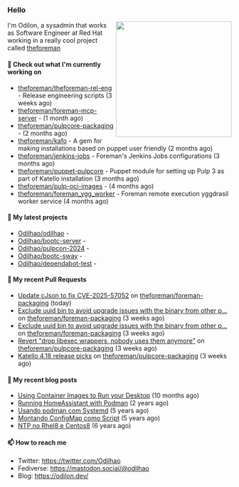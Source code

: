 ### Hello

<img align="right" src="https://avatars.githubusercontent.com/odilhao" width="260">

I'm Odilon, a sysadmin that works as Software Engineer at Red Hat working in a really cool project called [theforeman](https://theforeman.org/)

#### 👷 Check out what I'm currently working on

- [theforeman/theforeman-rel-eng](https://github.com/theforeman/theforeman-rel-eng) - Release engineering scripts (3 weeks ago)
- [theforeman/foreman-mcp-server](https://github.com/theforeman/foreman-mcp-server) -  (1 month ago)
- [theforeman/pulpcore-packaging](https://github.com/theforeman/pulpcore-packaging) -  (2 months ago)
- [theforeman/kafo](https://github.com/theforeman/kafo) - A gem for making installations based on puppet user friendly (2 months ago)
- [theforeman/jenkins-jobs](https://github.com/theforeman/jenkins-jobs) - Foreman&#39;s Jenkins Jobs configurations (3 months ago)
- [theforeman/puppet-pulpcore](https://github.com/theforeman/puppet-pulpcore) - Puppet module for setting up Pulp 3 as part of Katello installation (3 months ago)
- [theforeman/pulp-oci-images](https://github.com/theforeman/pulp-oci-images) -  (4 months ago)
- [theforeman/foreman_ygg_worker](https://github.com/theforeman/foreman_ygg_worker) - Foreman remote execution yggdrasil worker service (4 months ago)

#### 🌱 My latest projects

- [Odilhao/odilhao](https://github.com/Odilhao/odilhao) - 
- [Odilhao/bootc-server](https://github.com/Odilhao/bootc-server) - 
- [Odilhao/pulpcon-2024](https://github.com/Odilhao/pulpcon-2024) - 
- [Odilhao/bootc-sway](https://github.com/Odilhao/bootc-sway) - 
- [Odilhao/dependabot-test](https://github.com/Odilhao/dependabot-test) - 

#### 🔨 My recent Pull Requests

- [Update cJson to fix CVE-2025-57052](https://github.com/theforeman/foreman-packaging/pull/12452) on [theforeman/foreman-packaging](https://github.com/theforeman/foreman-packaging) (today)
- [Exclude uuid bin to avoid upgrade issues with the binary from other p…](https://github.com/theforeman/foreman-packaging/pull/12385) on [theforeman/foreman-packaging](https://github.com/theforeman/foreman-packaging) (3 weeks ago)
- [Exclude uuid bin to avoid upgrade issues with the binary from other p…](https://github.com/theforeman/foreman-packaging/pull/12384) on [theforeman/foreman-packaging](https://github.com/theforeman/foreman-packaging) (3 weeks ago)
- [Revert &#34;drop libexec wrappers, nobody uses them anymore&#34;](https://github.com/theforeman/pulpcore-packaging/pull/2104) on [theforeman/pulpcore-packaging](https://github.com/theforeman/pulpcore-packaging) (3 weeks ago)
- [Katello 4.18 release picks](https://github.com/theforeman/pulpcore-packaging/pull/2103) on [theforeman/pulpcore-packaging](https://github.com/theforeman/pulpcore-packaging) (3 weeks ago)

#### 📜 My recent blog posts

- [Using Container Images to Run your Desktop](https://odilon.dev/2024/10/29/building-a-desktop-with-bootc/) (10 months ago)
- [Running HomeAssistant with Podman](https://odilon.dev/2022/12/20/homeassistant-with-podman/) (2 years ago)
- [Usando podman com Systemd](https://odilon.dev/2020/06/30/usando-podman-com-systemd/) (5 years ago)
- [Montando ConfigMap como Script](https://odilon.dev/2020/03/08/montando-configmap-como-script/) (5 years ago)
- [NTP no Rhel8 e Centos8](https://odilon.dev/2019/09/17/2019-09-17-ntp-rhel8-centos8/) (6 years ago)


#### 📫 How to reach me

- Twitter: https://twitter.com/Odilhao
- Fediverse: https://mastodon.social/@odilhao
- Blog: https://odilon.dev/
